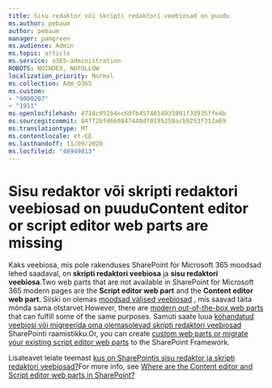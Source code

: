```yaml
---
title: Sisu redaktor või skripti redaktori veebiosad on puudu
ms.author: pebaum
author: pebaum
manager: pamgreen
ms.audience: Admin
ms.topic: article
ms.service: o365-administration
ROBOTS: NOINDEX, NOFOLLOW
localization_priority: Normal
ms.collection: Adm_O365
ms.custom:
- "9000207"
- "1911"
ms.openlocfilehash: 4718c052b4ec60fb4574654935801f33935ffe4b
ms.sourcegitcommit: 847f2bfd660847440df0195258acb9253f313a69
ms.translationtype: MT
ms.contentlocale: et-EE
ms.lasthandoff: 11/09/2020
ms.locfileid: "48949813"
---
```

# <a name="content-editor-or-script-editor-web-parts-are-missing"></a><span data-ttu-id="d59c2-102">Sisu redaktor või skripti redaktori veebiosad on puudu</span><span class="sxs-lookup"><span data-stu-id="d59c2-102">Content editor or script editor web parts are missing</span></span>

<span data-ttu-id="d59c2-103">Kaks veebiosa, mis pole rakenduses SharePoint for Microsoft 365 moodsad lehed saadaval, on **skripti redaktori veebiosa** ja **sisu redaktori veebiosa**.</span><span class="sxs-lookup"><span data-stu-id="d59c2-103">Two web parts that are not available in SharePoint for Microsoft 365 modern pages are the **Script editor web part** and the **Content editor web part**.</span></span> <span data-ttu-id="d59c2-104">Siiski on olemas [moodsad välised veebiosad](https://support.microsoft.com/office/ed6cc9ce-8b2a-480c-a655-1b9d7615cdbd#bkmk_outofbox) , mis saavad täita mõnda sama otstarvet.</span><span class="sxs-lookup"><span data-stu-id="d59c2-104">However, there are [modern out-of-the-box web parts](https://support.microsoft.com/office/ed6cc9ce-8b2a-480c-a655-1b9d7615cdbd#bkmk_outofbox) that can fulfill some of the same purposes.</span></span> <span data-ttu-id="d59c2-105">Samuti saate luua [kohandatud veebiosi või migreerida oma olemasolevad skripti redaktori veebiosad](https://support.microsoft.com/office/ed6cc9ce-8b2a-480c-a655-1b9d7615cdbd#bkmk_custom) SharePointi raamistikku.</span><span class="sxs-lookup"><span data-stu-id="d59c2-105">Or, you can create [custom web parts or migrate your existing script editor web parts](https://support.microsoft.com/office/ed6cc9ce-8b2a-480c-a655-1b9d7615cdbd#bkmk_custom) to the SharePoint Framework.</span></span>  

<span data-ttu-id="d59c2-106">Lisateavet leiate teemast [kus on SharePointis sisu redaktor ja skripti redaktori veebiosad?](https://support.microsoft.com/office/ed6cc9ce-8b2a-480c-a655-1b9d7615cdbd)</span><span class="sxs-lookup"><span data-stu-id="d59c2-106">For more info, see [Where are the Content editor and Script editor web parts in SharePoint?](https://support.microsoft.com/office/ed6cc9ce-8b2a-480c-a655-1b9d7615cdbd)</span></span>
